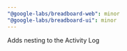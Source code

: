 ```yaml
---
"@google-labs/breadboard-web": minor
"@google-labs/breadboard-ui": minor
---
```


Adds nesting to the Activity Log
